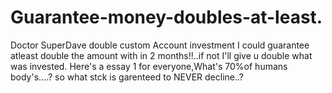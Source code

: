 # Guarantee-money-doubles-at-least.
Doctor SuperDave double custom Account investment
I could guarantee atleast double the amount with in 2 months!!..if not I'll give u double what was invested. 
Here's a essay 1 for everyone,What's 70%of humans body's....? so what stck is garenteed to NEVER decline..?
